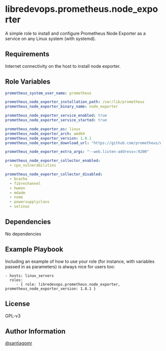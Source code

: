 libredevops.prometheus.node_exporter
=========

A simple role to install and configure Prometheus Node Exporter as a service on any Linux system (with systemd).

Requirements
------------

Internet connectivity on the host to install node exporter.

Role Variables
--------------

```yaml
prometheus_system_user_name: prometheus

prometheus_node_exporter_installation_path: /var/lib/prometheus
prometheus_node_exporter_binary_name: node_exporter

prometheus_node_exporter_service_enabled: true
prometheus_node_exporter_service_started: true

prometheus_node_exporter_os: linux
prometheus_node_exporter_arch: amd64
prometheus_node_exporter_version: 1.8.1
prometheus_node_exporter_download_url: "https://github.com/prometheus/node_exporter/releases/download/v{{ prometheus_node_exporter_version }}/node_exporter-{{ prometheus_node_exporter_version }}.{{ prometheus_node_exporter_os }}-{{ prometheus_node_exporter_arch }}.tar.gz"

prometheus_node_exporter_extra_args: "--web.listen-address=:9200"

prometheus_node_exporter_collector_enabled:
  - cpu_vulnerabilities

prometheus_node_exporter_collector_disabled:
  - bcache
  - fibrechannel
  - hwmon
  - mdadm
  - nvme
  - powersupplyclass
  - selinux
```

Dependencies
------------

No dependencies

Example Playbook
----------------

Including an example of how to use your role (for instance, with variables passed in as parameters) is always nice for users too:

    - hosts: linux_servers
      roles:
         - { role: libredevops.prometheus.node_exporter, prometheus_node_exporter_version: 1.8.1 }

License
-------

GPL-v3

Author Information
------------------

[@santiagomr](https://github.com/santiagomr)
